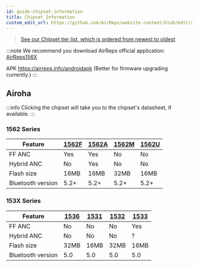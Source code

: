 ```yaml
---
id: guide-chipset-information
title: Chipset Information
custom_edit_url: https://github.com/AirReps/website-content/blob/edit/chipset-information.md
---
```


> [See our Chipset tier list, which is ordered from newest to oldest](https://airreps.info/tierlist)

:::note
We recommend you download AirReps official application:
[AirReps156X](https://airreps.info/android)

APK https://airreps.info/androidapk (Better for firmware upgrading currently.)
:::

## Airoha
:::info
Clicking the chipset will take you to the chipset's datasheet, if available.
:::

### 1562 Series
|Feature | [1562F](https://airreps.info/files/datasheets/AB1561_AB1562_Datasheet.pdf) | [1562A](https://airreps.info/files/datasheets/AB1561_AB1562_Datasheet.pdf) | [1562M](https://airreps.info/files/datasheets/AB1561_AB1562_Datasheet.pdf) | [1562U](https://airreps.info/files/datasheets/AB1561_AB1562_Datasheet.pdf) |
|---------|-------|-------|-------|-------|
| FF ANC            | Yes   | Yes | No | No | 
| Hybrid ANC        | No    | Yes | No | No |
| Flash size        | 16MB | 16MB | 32MB | 16MB |
| Bluetooth version | 5.2+ | 5.2+ | 5.2+ | 5.2+ |

### 153X Series
|Feature | [1536](https://airreps.info/files/datasheets/AB1536_Datasheet.pdf) | [1531](https://airreps.info/files/datasheets/AB1536_Datasheet.pdf) | [1532](https://airreps.info/files/datasheets/AB1536_Datasheet.pdf) | [1533](https://airreps.info/files/datasheets/AB1536_Datasheet.pdf) |
|---------|------|------|------|------|
| FF ANC            | No   | No | No | Yes | 
| Hybrid ANC        | No    | No | No | ? |
| Flash size        | 32MB | 16MB | 32MB | 16MB |
| Bluetooth version | 5.0 | 5.0 | 5.0 | 5.0 |